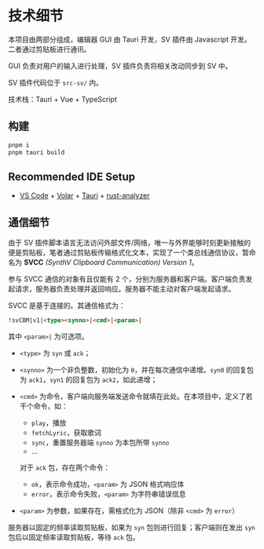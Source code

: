 # 技术细节

本项目由两部分组成，编辑器 GUI 由 Tauri 开发，SV 插件由 Javascript 开发。二者通过剪贴板进行通讯。

GUI 负责对用户的输入进行处理，SV 插件负责将相关改动同步到 SV 中。

SV 插件代码位于 `src-sv/` 内。

技术栈：Tauri + Vue + TypeScript

## 构建

```sh
pnpm i
pnpm tauri build
```

## Recommended IDE Setup

- [VS Code](https://code.visualstudio.com/) + [Volar](https://marketplace.visualstudio.com/items?itemName=Vue.volar) + [Tauri](https://marketplace.visualstudio.com/items?itemName=tauri-apps.tauri-vscode) + [rust-analyzer](https://marketplace.visualstudio.com/items?itemName=rust-lang.rust-analyzer)

## 通信细节 

由于 SV 插件脚本语言无法访问外部文件/网络，唯一与外界能够时刻更新接触的便是剪贴板，笔者通过剪贴板传输格式化文本，实现了一个类总线通信协议，暂命名为 **SVCC** *(SynthV Clipboard Communication) Version 1*。

参与 SVCC 通信的对象有且仅能有 2 个，分别为服务器和客户端。客户端负责发起请求，服务器负责处理并返回响应。服务器不能主动对客户端发起请求。

SVCC 是基于连接的。其通信格式为：

```html
!svCBM|v1|<type><synno>|<cmd>|<param>|
```

其中 `<param>|` 为可选项。

- `<type>` 为 `syn` 或 `ack`；
- `<synno>` 为一个非负整数，初始化为 `0`，并在每次通信中递增。`syn0` 的回复包为 `ack1`，`syn1` 的回复包为 `ack2`，如此递增；
- `<cmd>` 为命令，客户端向服务端发送命令就填在此处。在本项目中，定义了若干个命令，如：
    - `play`，播放
    - `fetchLyric`，获取歌词
    - `sync`，重置服务器端 `synno` 为本包所带 `synno`
    - ...

    对于 `ack` 包，存在两个命令：
    - `ok`，表示命令成功，`<param>` 为 JSON 格式响应体
    - `error`，表示命令失败，`<param>` 为字符串错误信息
- `<param>` 为参数，如果存在，需格式化为 JSON（除非 `<cmd>` 为 `error`）

服务器以固定的频率读取剪贴板，如果为 `syn` 包则进行回复；客户端则在发出 `syn` 包后以固定频率读取剪贴板，等待 `ack` 包。